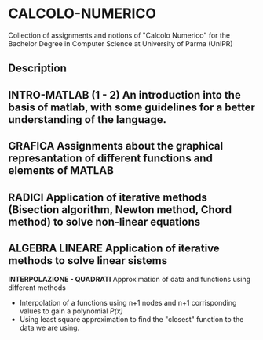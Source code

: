 # CALCOLO-NUMERICO
Collection of assignments and notions of "Calcolo Numerico" for the Bachelor Degree in Computer Science at University of Parma (UniPR)

## **Description**
**INTRO-MATLAB (1 - 2)**
An introduction into the basis of matlab, with some guidelines for a better understanding of the language.
--------------------------------------------------
**GRAFICA**
Assignments about the graphical represantation of different functions and elements of MATLAB
--------------------------------------------------
**RADICI**
Application of iterative methods (Bisection algorithm, Newton method, Chord method)
to solve non-linear equations
--------------------------------------------------
**ALGEBRA LINEARE**
Application of iterative methods to solve linear sistems
--------------------------------------------------
**INTERPOLAZIONE - QUADRATI**
Approximation of data and functions using different methods
 - Interpolation of a functions using n+1 nodes and n+1 corrisponding 
    values to gain a polynomial *P(x)*
 - Using least square approximation to find the "closest" function to the data
   we are using.

